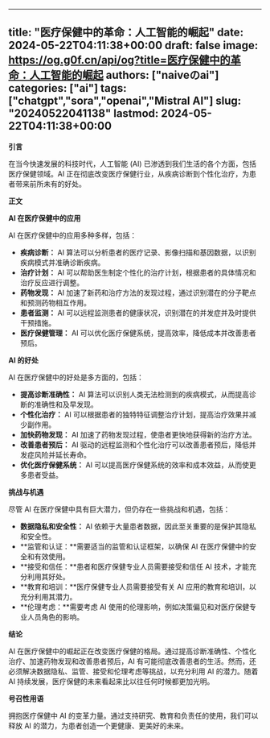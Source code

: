 
---
title: "医疗保健中的革命：人工智能的崛起"
date: 2024-05-22T04:11:38+00:00
draft: false
image: https://og.g0f.cn/api/og?title=医疗保健中的革命：人工智能的崛起
authors: ["naiveのai"]
categories: ["ai"]
tags: ["chatgpt","sora","openai","Mistral AI"]
slug: "20240522041138"
lastmod: 2024-05-22T04:11:38+00:00
---
**引言**

在当今快速发展的科技时代，人工智能 (AI) 已渗透到我们生活的各个方面，包括医疗保健领域。AI 正在彻底改变医疗保健行业，从疾病诊断到个性化治疗，为患者带来前所未有的好处。

**正文**

**AI 在医疗保健中的应用**

AI 在医疗保健中的应用多种多样，包括：

* **疾病诊断：** AI 算法可以分析患者的医疗记录、影像扫描和基因数据，以识别疾病模式并准确诊断疾病。
* **治疗计划：** AI 可以帮助医生制定个性化的治疗计划，根据患者的具体情况和治疗反应进行调整。
* **药物发现：** AI 加速了新药和治疗方法的发现过程，通过识别潜在的分子靶点和预测药物相互作用。
* **患者监测：** AI 可以远程监测患者的健康状况，识别潜在的并发症并及时提供干预措施。
* **医疗保健管理：** AI 可以优化医疗保健系统，提高效率，降低成本并改善患者预后。

**AI 的好处**

AI 在医疗保健中的好处是多方面的，包括：

* **提高诊断准确性：** AI 算法可以识别人类无法检测到的疾病模式，从而提高诊断的准确性和及早发现。
* **个性化治疗：** AI 可以根据患者的独特特征调整治疗计划，提高治疗效果并减少副作用。
* **加快药物发现：** AI 加速了药物发现过程，使患者更快地获得新的治疗方法。
* **改善患者预后：** AI 驱动的远程监测和个性化治疗可以改善患者预后，降低并发症风险并延长寿命。
* **优化医疗保健系统：** AI 可以提高医疗保健系统的效率和成本效益，从而使更多患者受益。

**挑战与机遇**

尽管 AI 在医疗保健中具有巨大潜力，但仍存在一些挑战和机遇，包括：

* **数据隐私和安全性：** AI 依赖于大量患者数据，因此至关重要的是保护其隐私和安全性。
* **监管和认证：**需要适当的监管和认证框架，以确保 AI 在医疗保健中的安全和有效使用。
* **接受和信任：**患者和医疗保健专业人员需要接受和信任 AI 技术，才能充分利用其好处。
* **教育和培训：**医疗保健专业人员需要接受有关 AI 应用的教育和培训，以充分利用其潜力。
* **伦理考虑：**需要考虑 AI 使用的伦理影响，例如决策偏见和对医疗保健专业人员角色的影响。

**结论**

AI 在医疗保健中的崛起正在改变医疗保健的格局。通过提高诊断准确性、个性化治疗、加速药物发现和改善患者预后，AI 有可能彻底改善患者的生活。然而，还必须解决数据隐私、监管、接受和伦理考虑等挑战，以充分利用 AI 的潜力。随着 AI 持续发展，医疗保健的未来看起来比以往任何时候都更加光明。

**号召性用语**

拥抱医疗保健中 AI 的变革力量。通过支持研究、教育和负责任的使用，我们可以释放 AI 的潜力，为患者创造一个更健康、更美好的未来。